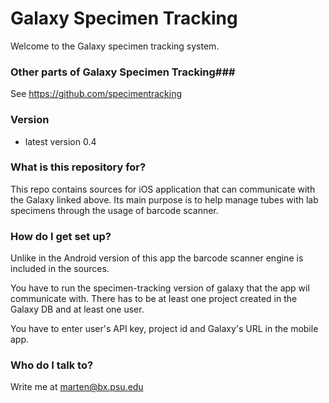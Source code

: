 # Galaxy Specimen Tracking #

Welcome to the Galaxy specimen tracking system.

### Other parts of Galaxy Specimen Tracking###
See https://github.com/specimentracking

### Version
 * latest version 0.4

### What is this repository for? ###

This repo contains sources for iOS application that can communicate with the Galaxy linked above. Its main purpose is to help manage tubes with lab specimens through the usage of barcode scanner.

### How do I get set up? ###

Unlike in the Android version of this app the barcode scanner engine is included in the sources.

You have to run the specimen-tracking version of galaxy that the app wil communicate with. There has to be at least one project created in the Galaxy DB and at least one user.

You have to enter user's API key, project id and Galaxy's URL in the mobile app.


### Who do I talk to? ###

Write me at marten@bx.psu.edu
